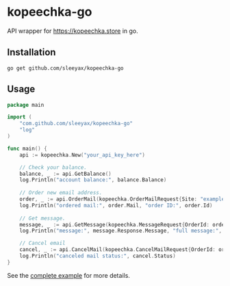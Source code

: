 # kopeechka-go
API wrapper for https://kopeechka.store in go.

## Installation
`go get github.com/sleeyax/kopeechka-go`

## Usage

```go
package main

import (
	"com.github.com/sleeyax/kopeechka-go"
	"log"
)

func main() {
	api := kopeechka.New("your_api_key_here")

	// Check your balance.
	balance, _ := api.GetBalance()
	log.Println("account balance:", balance.Balance)
	
	// Order new email address.
	order, _ := api.OrderMail(kopeechka.OrderMailRequest{Site: "example.com"})
	log.Println("ordered mail:", order.Mail, "order ID:", order.Id)
	
	// Get message.
	message, _ := api.GetMessage(kopeechka.MessageRequest{OrderId: order.Id})
	log.Println("message:", message.Response.Message, "full message:", message.FullMessage)

	// Cancel email
	cancel, _ := api.CancelMail(kopeechka.CancelMailRequest{OrderId: order.Id})
	log.Println("canceled mail status:", cancel.Status)
}
```

See the [complete example](./cmd/main.go) for more details.
